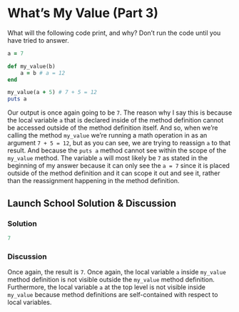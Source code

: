 # What’s My Value (Part 3)
What will the following code print, and why? Don’t run the code until you have tried to answer.

```rb 
a = 7 

def my_value(b)
	a = b # a = 12
end 

my_value(a + 5) # 7 + 5 = 12
puts a
```

Our output is once again going to be `7`. The reason why I say this is because the local variable `a` that is declared inside of the method definition cannot be accessed outside of the method definition itself. And so, when we’re calling the method `my_value` we’re running a math operation in as an argument `7 + 5 = 12`, but as you can see, we are trying to reassign `a` to that result.  And because the `puts a` method cannot see within the scope of the `my_value` method. The variable `a` will most likely be `7` as stated in the beginning of my answer because it can only see the `a = 7` since it is placed outside of the method definition and it can scope it out and see it, rather than the reassignment happening in the method definition.

## Launch School Solution & Discussion
### Solution 

```rb 
7
```

### Discussion

Once again, the result is `7`. Once again, the local variable `a` inside `my_value` method definition is not visible outside the `my_value` method definition. Furthermore, the local variable `a` at the top level is not visible inside `my_value` because method definitions are self-contained with respect to local variables.